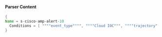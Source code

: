 #### Parser Content
```Java
{
Name = s-cisco-amp-alert-10
  Conditions = [ """"event_type"""", """"Cloud IOC""", """"trajectory":""", """"timestamp_nanoseconds":""" ]
}
```